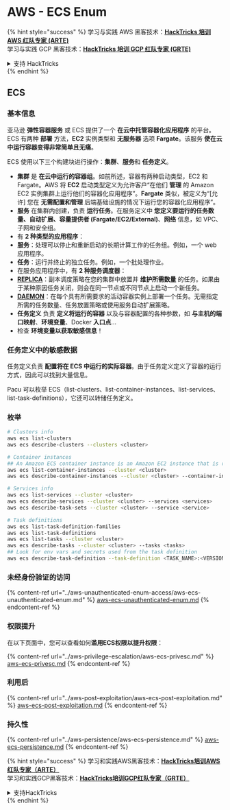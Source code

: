 # AWS - ECS Enum

{% hint style="success" %}
学习与实践 AWS 黑客技术：<img src="../../../.gitbook/assets/image (1).png" alt="" data-size="line">[**HackTricks 培训 AWS 红队专家 (ARTE)**](https://training.hacktricks.xyz/courses/arte)<img src="../../../.gitbook/assets/image (1).png" alt="" data-size="line">\
学习与实践 GCP 黑客技术：<img src="../../../.gitbook/assets/image (2).png" alt="" data-size="line">[**HackTricks 培训 GCP 红队专家 (GRTE)**<img src="../../../.gitbook/assets/image (2).png" alt="" data-size="line">](https://training.hacktricks.xyz/courses/grte)

<details>

<summary>支持 HackTricks</summary>

* 查看 [**订阅计划**](https://github.com/sponsors/carlospolop)!
* **加入** 💬 [**Discord 群组**](https://discord.gg/hRep4RUj7f) 或 [**Telegram 群组**](https://t.me/peass) 或 **在** **Twitter** 🐦 **上关注我们** [**@hacktricks\_live**](https://twitter.com/hacktricks\_live)**.**
* **通过向** [**HackTricks**](https://github.com/carlospolop/hacktricks) 和 [**HackTricks Cloud**](https://github.com/carlospolop/hacktricks-cloud) GitHub 仓库提交 PR 分享黑客技巧。

</details>
{% endhint %}

## ECS

### 基本信息

亚马逊 **弹性容器服务** 或 ECS 提供了一个 **在云中托管容器化应用程序** 的平台。ECS 有两种 **部署** 方法，**EC2** 实例类型和 **无服务器** 选项 **Fargate**。该服务 **使在云中运行容器变得非常简单且无痛**。

ECS 使用以下三个构建块进行操作：**集群**、**服务**和 **任务定义**。

* **集群** 是 **在云中运行的容器组**。如前所述，容器有两种启动类型，EC2 和 Fargate。AWS 将 **EC2** 启动类型定义为允许客户“在他们 **管理** 的 Amazon EC2 实例集群上运行他们的容器化应用程序”。**Fargate** 类似，被定义为“\[允许\] 您在 **无需配置和管理** 后端基础设施的情况下运行您的容器化应用程序”。
* **服务** 在集群内创建，负责 **运行任务**。在服务定义中 **您定义要运行的任务数量、自动扩展、容量提供者 (Fargate/EC2/External)**、**网络** 信息，如 VPC、子网和安全组。
* 有 **2 种类型的应用程序**：
* **服务**：处理可以停止和重新启动的长期计算工作的任务组。例如，一个 web 应用程序。
* **任务**：运行并终止的独立任务。例如，一个批处理作业。
* 在服务应用程序中，有 **2 种服务调度器**：
* [**REPLICA**](https://docs.aws.amazon.com/AmazonECS/latest/developerguide/ecs\_services.html)：副本调度策略在您的集群中放置并 **维护所需数量** 的任务。如果由于某种原因任务关闭，则会在同一节点或不同节点上启动一个新任务。
* [**DAEMON**](https://docs.aws.amazon.com/AmazonECS/latest/developerguide/ecs\_services.html)：在每个具有所需要求的活动容器实例上部署一个任务。无需指定所需的任务数量、任务放置策略或使用服务自动扩展策略。
* **任务定义** 负责 **定义将运行的容器** 以及与容器配置的各种参数，如 **与主机的端口映射**、**环境变量**、Docker **入口点**...
* 检查 **环境变量以获取敏感信息**！

### 任务定义中的敏感数据

任务定义负责 **配置将在 ECS 中运行的实际容器**。由于任务定义定义了容器的运行方式，因此可以找到大量信息。

Pacu 可以枚举 ECS（list-clusters、list-container-instances、list-services、list-task-definitions），它还可以转储任务定义。

### 枚举
```bash
# Clusters info
aws ecs list-clusters
aws ecs describe-clusters --clusters <cluster>

# Container instances
## An Amazon ECS container instance is an Amazon EC2 instance that is running the Amazon ECS container agent and has been registered into an Amazon ECS cluster.
aws ecs list-container-instances --cluster <cluster>
aws ecs describe-container-instances --cluster <cluster> --container-instances <container_instance_arn>

# Services info
aws ecs list-services --cluster <cluster>
aws ecs describe-services --cluster <cluster> --services <services>
aws ecs describe-task-sets --cluster <cluster> --service <service>

# Task definitions
aws ecs list-task-definition-families
aws ecs list-task-definitions
aws ecs list-tasks --cluster <cluster>
aws ecs describe-tasks --cluster <cluster> --tasks <tasks>
## Look for env vars and secrets used from the task definition
aws ecs describe-task-definition --task-definition <TASK_NAME>:<VERSION>
```
### 未经身份验证的访问

{% content-ref url="../aws-unauthenticated-enum-access/aws-ecs-unauthenticated-enum.md" %}
[aws-ecs-unauthenticated-enum.md](../aws-unauthenticated-enum-access/aws-ecs-unauthenticated-enum.md)
{% endcontent-ref %}

### 权限提升

在以下页面中，您可以查看如何**滥用ECS权限以提升权限**：

{% content-ref url="../aws-privilege-escalation/aws-ecs-privesc.md" %}
[aws-ecs-privesc.md](../aws-privilege-escalation/aws-ecs-privesc.md)
{% endcontent-ref %}

### 利用后

{% content-ref url="../aws-post-exploitation/aws-ecs-post-exploitation.md" %}
[aws-ecs-post-exploitation.md](../aws-post-exploitation/aws-ecs-post-exploitation.md)
{% endcontent-ref %}

### 持久性

{% content-ref url="../aws-persistence/aws-ecs-persistence.md" %}
[aws-ecs-persistence.md](../aws-persistence/aws-ecs-persistence.md)
{% endcontent-ref %}

{% hint style="success" %}
学习和实践AWS黑客技术：<img src="../../../.gitbook/assets/image (1).png" alt="" data-size="line">[**HackTricks培训AWS红队专家（ARTE）**](https://training.hacktricks.xyz/courses/arte)<img src="../../../.gitbook/assets/image (1).png" alt="" data-size="line">\
学习和实践GCP黑客技术：<img src="../../../.gitbook/assets/image (2).png" alt="" data-size="line">[**HackTricks培训GCP红队专家（GRTE）**<img src="../../../.gitbook/assets/image (2).png" alt="" data-size="line">](https://training.hacktricks.xyz/courses/grte)

<details>

<summary>支持HackTricks</summary>

* 查看[**订阅计划**](https://github.com/sponsors/carlospolop)!
* **加入** 💬 [**Discord群组**](https://discord.gg/hRep4RUj7f)或[**电报群组**](https://t.me/peass)或**在** **Twitter** 🐦 [**@hacktricks\_live**](https://twitter.com/hacktricks\_live)**上关注我们。**
* **通过向** [**HackTricks**](https://github.com/carlospolop/hacktricks)和[**HackTricks Cloud**](https://github.com/carlospolop/hacktricks-cloud) GitHub库提交PR来分享黑客技巧。

</details>
{% endhint %}
